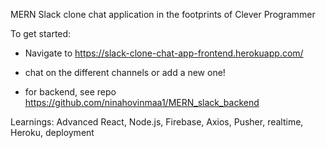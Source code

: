 MERN Slack clone chat application in the footprints of Clever Programmer 

To get started:
- Navigate to https://slack-clone-chat-app-frontend.herokuapp.com/
- chat on the different channels or add a new one!

- for backend, see repo 
https://github.com/ninahovinmaa1/MERN_slack_backend

Learnings: 
Advanced React, Node.js, Firebase, Axios, Pusher, realtime, Heroku, deployment   
